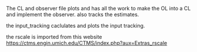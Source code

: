 The CL and observer file plots and has all the work to make the OL into a CL and implement the observer. also tracks the estimates. 

the input_tracking caclulates and plots the input tracking. 

the rscale is imported from this website https://ctms.engin.umich.edu/CTMS/index.php?aux=Extras_rscale
